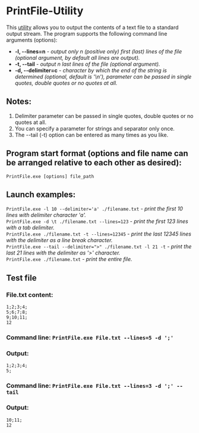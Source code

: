 # PrintFile-Utility
This [utility]((https://ru.wikipedia.org/wiki/%D0%A3%D1%82%D0%B8%D0%BB%D0%B8%D1%82%D0%B0)) allows you to output the contents of a text file to a standard output stream. The program supports the following command line arguments (options):  
 - **-l, --lines=n** - *output only n (positive only) first (last) lines of the file (optional argument, by default all lines are output).*
 - **-t, --tail** - *output n last lines of the file (optional argument).*
 - **-d, --delimiter=c** - *character by which the end of the string is determined (optional, default is '\n'), parameter can be passed in single quotes, double quotes or no quotes at all.*

## **Notes:**  

 1) Delimiter parameter can be passed in single quotes, double quotes or no quotes at all.  
 2) You can specify a parameter for strings and separator only once.  
 3) The --tail (-t) option can be entered as many times as you like.

## **Program start format (options and file name can be arranged relative to each other as desired):**

`PrintFile.exe [options] file_path`

## **Launch examples:**  

`PrintFile.exe -l 10 --delimiter='a' ./filename.txt` - *print the first 10 lines with delimiter character 'a'.*  
`PrintFile.exe -d \t ./filename.txt --lines=123` - *print the first 123 lines with a tab delimiter.*  
`PrintFile.exe ./filename.txt -t --lines=12345` - *print the last 12345 lines with the delimiter as a line break character.*  
`PrintFile.exe --tail --delimiter=">" ./filename.txt -l 21 -t` - *print the last 21 lines with the delimiter as '>' character.*  
`PrintFile.exe ./filename.txt` - *print the entire file.*  

## **Test file**  
### File.txt content:
```
1;2;3;4;
5;6;7;8;
9;10;11;
12
```  
### Command line: `PrintFile.exe File.txt --lines=5 -d ';'`  
### Output:  
```
1;2;3;4;
5;
```  
### Command line: `PrintFile.exe File.txt --lines=3 -d ';' --tail`  
### Output:  
```
10;11;
12
```